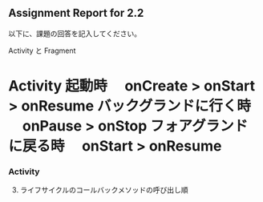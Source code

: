 Assignment Report for 2.2
------

以下に、課題の回答を記入してください。

Activity と Fragment

Activity
起動時
　onCreate > onStart > onResume
バックグランドに行く時
　onPause > onStop
フォアグランドに戻る時
　onStart > onResume
======

### Activity

3. ライフサイクルのコールバックメソッドの呼び出し順

